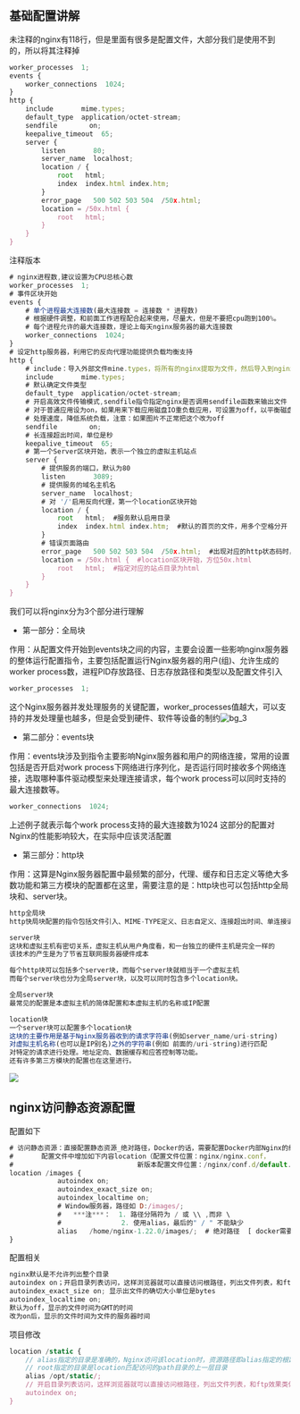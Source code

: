 ## 基础配置讲解
未注释的nginx有118行，但是里面有很多是配置文件，大部分我们是使用不到的，所以将其注释掉
```javascript
worker_processes  1;
events {
    worker_connections  1024;
}
http {
    include       mime.types;
    default_type  application/octet-stream;
    sendfile        on;
    keepalive_timeout  65;
    server {
        listen       80;
        server_name  localhost;
        location / {
            root   html;
            index  index.html index.htm;
        }
        error_page   500 502 503 504  /50x.html;
        location = /50x.html {
            root   html;
        }
    }
}
```
注释版本
```javascript
# nginx进程数,建议设置为CPU总核心数
worker_processes  1;
# 事件区块开始
events {
    # 单个进程最大连接数(最大连接数 = 连接数 * 进程数)
    # 根据硬件调整，和前面工作进程配合起来使用，尽量大，但是不要把cpu跑到100%。
    # 每个进程允许的最大连接数，理论上每天nginx服务器的最大连接数
    worker_connections  1024;
}
# 设定http服务器，利用它的反向代理功能提供负载均衡支持
http {
    # include：导入外部文件mine.types，将所有的nginx提取为文件，然后导入到nginx配置文件中
    include       mime.types;
    # 默认确定文件类型
    default_type  application/octet-stream;
    # 开启高效文件传输模式,sendfile指令指定nginx是否调用sendfile函数来输出文件
    # 对于普通应用设为on，如果用来下载应用磁盘IO重负载应用，可设置为off，以平衡磁盘和网络I/O
    # 处理速度，降低系统负载，注意：如果图片不正常把这个改为off
    sendfile        on;
    # 长连接超出时间，单位是秒
    keepalive_timeout  65;
    # 第一个Server区块开始，表示一个独立的虚拟主机站点
    server {
        # 提供服务的端口，默认为80
        listen       3089;
        # 提供服务的域名主机名
        server_name  localhost;
        # 对 '/'启用反向代理，第一个location区块开始
        location / {
            root   html;  #服务默认启用目录
            index  index.html index.htm;  #默认的首页的文件，用多个空格分开
        }
        # 错误页面路由
        error_page   500 502 503 504  /50x.html;  #出现对应的http状态码时，改为50x.html回应客户
        location = /50x.html {  #location区块开始，方位50x.html
            root   html;  #指定对应的站点目录为html
        }
    }
}
```
我们可以将nginx分为3个部分进行理解

- 第一部分：全局块

作用：从配置文件开始到events块之间的内容，主要会设置一些影响nginx服务器的整体运行配置指令，主要包括配置运行Nginx服务器的用户(组)、允许生成的worker process数，进程PID存放路径、日志存放路径和类型以及配置文件引入
```javascript
worker_processes  1;

```
这个Nginx服务器并发处理服务的关键配置，worker_processes值越大，可以支持的并发处理量也越多，但是会受到硬件、软件等设备的制约![bg_3](C:\Users\王杰\Desktop\直播项目\bg_3.jpeg)

- 第二部分：events块

作用：events块涉及到指令主要影响Nginx服务器和用户的网络连接，常用的设置包括是否开启对work process下网络进行序列化，是否运行同时接收多个网络连接，选取哪种事件驱动模型来处理连接请求，每个work process可以同时支持的最大连接数等。
```javascript
worker_connections  1024;
```
上述例子就表示每个work process支持的最大连接数为1024
这部分的配置对Nginx的性能影响较大，在实际中应该灵活配置

- 第三部分：http块

作用：这算是Nginx服务器配置中最频繁的部分，代理、缓存和日志定义等绝大多数功能和第三方模块的配置都在这里，需要注意的是：http块也可以包括http全局块和、server块。
```javascript
http全局块
http快局块配置的指令包括文件引入、MIME-TYPE定义、日志自定义、连接超出时间、单连接请求上限等

server块
这块和虚拟主机有密切关系，虚拟主机从用户角度看，和一台独立的硬件主机是完全一样的
该技术的产生是为了节省互联网服务器硬件成本

每个http块可以包括多个server块，而每个server块就相当于一个虚拟主机
而每个server块也分为全局server块，以及可以同时包含多个location块。

全局server块
最常见的配置是本虚拟主机的简体配置和本虚拟主机的名称或IP配置

location块
一个server块可以配置多个location块
这块的主要作用是基于Nginx服务器收到的请求字符串(例如server_name/uri-string)
对虚拟主机名称(也可以是IP别名)之外的字符串(例如 前面的/uri-string)进行匹配
对特定的请求进行处理。地址定向、数据缓存和应答控制等功能。
还有许多第三方模块的配置也在这里进行。
```
![](https://cdn.nlark.com/yuque/0/2023/png/35646943/1702021754586-6e5ab23b-ad0c-402c-98d2-969c3aa8ce36.png#averageHue=%23282d35&clientId=u4584846b-2d20-4&from=paste&id=u9a81a8d9&originHeight=870&originWidth=1058&originalType=url&ratio=1&rotation=0&showTitle=false&status=done&style=none&taskId=u271c46e1-cade-4424-80f7-36adf4b1e75&title=)
## nginx访问静态资源配置
配置如下
```javascript
# 访问静态资源：直接配置静态资源_绝对路径，Docker的话，需要配置Docker内部Nginx的绝对路径
#  		配置文件中增加如下内容location（配置文件位置：nginx/nginx.conf，
#								新版本配置文件位置：/nginx/conf.d/default.conf）
location /images {
            autoindex on;
      		autoindex_exact_size on;
      		autoindex_localtime on;
      		# Window服务器，路径如 D:/images/;    
      		#	***注***：  1. 路径分隔符为 / 或 \\ ,而非 \
      		#				2. 使用alias，最后的" / " 不能缺少 
      		alias	/home/nginx-1.22.0/images/;  # 绝对路径  [ docker需要配置容器内绝对路径 ]
}
```
配置相关
```javascript
nginx默认是不允许列出整个目录
autoindex on；开启目录列表访问，这样浏览器就可以直接访问根路径，列出文件列表，和ftp效果类似
autoindex_exact_size on; 显示出文件的确切大小单位是bytes
autoindex_localtime on;
默认为off，显示的文件时间为GMT的时间
改为on后，显示的文件时间为文件的服务器时间
```
项目修改
```javascript
location /static {
    // alias指定的目录是准确的，Nginx访问该location时，资源路径即alias指定的根路径
    // root指定的目录是location匹配访问的path目录的上一层目录
    alias /opt/static/;
    // 开启目录列表访问，这样浏览器就可以直接访问根路径，列出文件列表，和ftp效果类似
    autoindex on;
}
```
